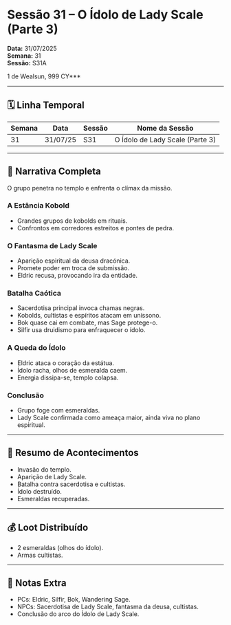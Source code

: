 # Sessão 31 – O Ídolo de Lady Scale (Parte 3)  
**Data:** 31/07/2025  
**Semana:** 31  
**Sessão:** S31A 

1 de Wealsun, 999 CY***

---
## 🗓 Linha Temporal
| Semana | Data     | Sessão | Nome da Sessão                  |
| ------ | -------- | ------ | ------------------------------- |
| 31     | 31/07/25 | S31    | O Ídolo de Lady Scale (Parte 3) |

---

## 📖 Narrativa Completa
O grupo penetra no templo e enfrenta o clímax da missão.  

### A Estância Kobold
- Grandes grupos de kobolds em rituais.  
- Confrontos em corredores estreitos e pontes de pedra.  

### O Fantasma de Lady Scale
- Aparição espiritual da deusa dracónica.  
- Promete poder em troca de submissão.  
- Eldric recusa, provocando ira da entidade.  

### Batalha Caótica
- Sacerdotisa principal invoca chamas negras.  
- Kobolds, cultistas e espíritos atacam em uníssono.  
- Bok quase cai em combate, mas Sage protege-o.  
- Silfir usa druidismo para enfraquecer o ídolo.  

### A Queda do Ídolo
- Eldric ataca o coração da estátua.  
- Ídolo racha, olhos de esmeralda caem.  
- Energia dissipa-se, templo colapsa.  

### Conclusão
- Grupo foge com esmeraldas.  
- Lady Scale confirmada como ameaça maior, ainda viva no plano espiritual.  

---

## 🎲 Resumo de Acontecimentos
- Invasão do templo.  
- Aparição de Lady Scale.  
- Batalha contra sacerdotisa e cultistas.  
- Ídolo destruído.  
- Esmeraldas recuperadas.  

---

## 💰 Loot Distribuído
- 2 esmeraldas (olhos do ídolo).  
- Armas cultistas.  

---

## 🧾 Notas Extra
- PCs: Eldric, Silfir, Bok, Wandering Sage.  
- NPCs: Sacerdotisa de Lady Scale, fantasma da deusa, cultistas.  
- Conclusão do arco do Ídolo de Lady Scale.  
